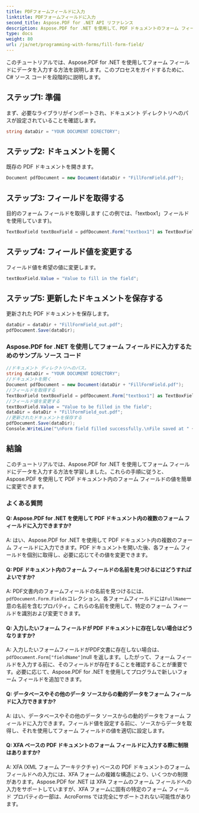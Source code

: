 ```yaml
---
title: PDFフォームフィールドに入力
linktitle: PDFフォームフィールドに入力
second_title: Aspose.PDF for .NET API リファレンス
description: Aspose.PDF for .NET を使用して、PDF ドキュメントのフォーム フィールドに簡単に入力できます。
type: docs
weight: 80
url: /ja/net/programming-with-forms/fill-form-field/
---
```

このチュートリアルでは、Aspose.PDF for .NET を使用してフォーム フィールドにデータを入力する方法を説明します。このプロセスをガイドするために、C# ソース コードを段階的に説明します。

## ステップ1: 準備

まず、必要なライブラリがインポートされ、ドキュメント ディレクトリへのパスが設定されていることを確認します。

```csharp
string dataDir = "YOUR DOCUMENT DIRECTORY";
```

## ステップ2: ドキュメントを開く

既存の PDF ドキュメントを開きます。

```csharp
Document pdfDocument = new Document(dataDir + "FillFormField.pdf");
```

## ステップ3: フィールドを取得する

目的のフォーム フィールドを取得します (この例では、「textbox1」フィールドを使用しています)。

```csharp
TextBoxField textBoxField = pdfDocument.Form["textbox1"] as TextBoxField;
```

## ステップ4: フィールド値を変更する

フィールド値を希望の値に変更します。

```csharp
textBoxField.Value = "Value to fill in the field";
```

## ステップ5: 更新したドキュメントを保存する

更新された PDF ドキュメントを保存します。

```csharp
dataDir = dataDir + "FillFormField_out.pdf";
pdfDocument.Save(dataDir);
```

### Aspose.PDF for .NET を使用してフォーム フィールドに入力するためのサンプル ソース コード 
```csharp
//ドキュメント ディレクトリへのパス。
string dataDir = "YOUR DOCUMENT DIRECTORY";
//ドキュメントを開く
Document pdfDocument = new Document(dataDir + "FillFormField.pdf");
//フィールドを取得する
TextBoxField textBoxField = pdfDocument.Form["textbox1"] as TextBoxField;
//フィールド値を変更する
textBoxField.Value = "Value to be filled in the field";
dataDir = dataDir + "FillFormField_out.pdf";
//更新されたドキュメントを保存する
pdfDocument.Save(dataDir);
Console.WriteLine("\nForm field filled successfully.\nFile saved at " + dataDir);
```

## 結論

このチュートリアルでは、Aspose.PDF for .NET を使用してフォーム フィールドにデータを入力する方法を学習しました。これらの手順に従うと、Aspose.PDF を使用して PDF ドキュメント内のフォーム フィールドの値を簡単に変更できます。

### よくある質問

#### Q: Aspose.PDF for .NET を使用して PDF ドキュメント内の複数のフォーム フィールドに入力できますか?

A: はい、Aspose.PDF for .NET を使用して PDF ドキュメント内の複数のフォーム フィールドに入力できます。PDF ドキュメントを開いた後、各フォーム フィールドを個別に取得し、必要に応じてその値を変更できます。

#### Q: PDF ドキュメント内のフォーム フィールドの名前を見つけるにはどうすればよいですか?

 A: PDF文書内のフォームフィールドの名前を見つけるには、`pdfDocument.Form.Fields`コレクション。各フォームフィールドには`FullName`一意の名前を含むプロパティ。これらの名前を使用して、特定のフォーム フィールドを識別および変更できます。

#### Q: 入力したいフォーム フィールドが PDF ドキュメントに存在しない場合はどうなりますか?

 A: 入力したいフォームフィールドがPDF文書に存在しない場合は、`pdfDocument.Form["fieldName"]`null を返します。したがって、フォーム フィールドを入力する前に、そのフィールドが存在することを確認することが重要です。必要に応じて、Aspose.PDF for .NET を使用してプログラムで新しいフォーム フィールドを追加できます。

#### Q: データベースやその他のデータ ソースからの動的データをフォーム フィールドに入力できますか?

A: はい、データベースやその他のデータ ソースからの動的データをフォーム フィールドに入力できます。フィールド値を設定する前に、ソースからデータを取得し、それを使用してフォーム フィールドの値を適切に設定します。

#### Q: XFA ベースの PDF ドキュメントのフォーム フィールドに入力する際に制限はありますか?

A: XFA (XML フォーム アーキテクチャ) ベースの PDF ドキュメントのフォーム フィールドへの入力には、XFA フォームの複雑な構造により、いくつかの制限があります。Aspose.PDF for .NET は XFA フォームのフォーム フィールドへの入力をサポートしていますが、XFA フォームに固有の特定のフォーム フィールド プロパティの一部は、AcroForms では完全にサポートされない可能性があります。